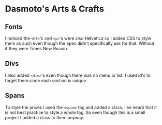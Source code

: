 # Dasmoto's Arts & Crafts

## Fonts

I noticed the `<h3>`'s and `<p>`'s were also Helvetica so I added CSS to style them as such even though the spec didn't specifically ask for that.  Without it they were Times New Roman.

## Divs

I also added `<div>`'s even though there was no menu or list.  I used id's to target them since each section is unique.

## Spans

To style the prices I used the `<span>` tag and added a class.  I've heard that it is not best practice to style a whole tag.  So even though this is a small project I added a class to them anyway.


